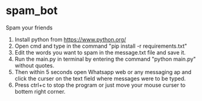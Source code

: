 # spam_bot
Spam your friends
1. Install python from https://www.python.org/
2. Open cmd and type in the command "pip install -r requirements.txt"
2. Edit the words you want to spam in the message.txt file and save it.
3. Run the main.py in terminal by entering the command "python main.py" without quotes.
4. Then within 5 seconds open Whatsapp web or any messaging ap and click the curser on the text field where messages were to be typed.
5. Press ctrl+c to stop the program or just move your mouse curser to bottem right corner.
